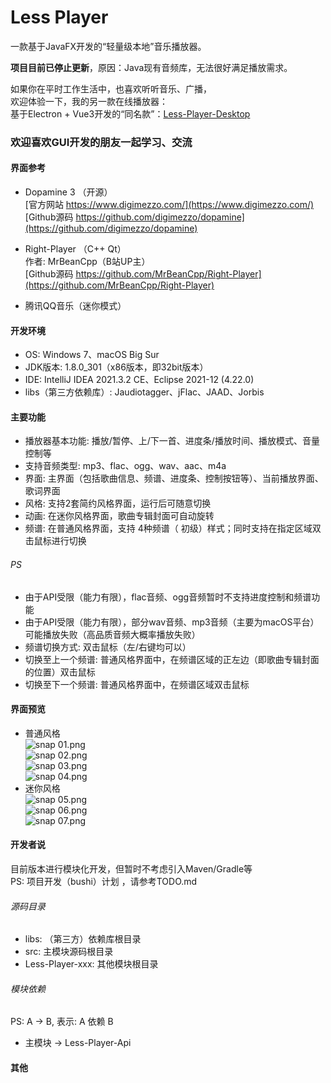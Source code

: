 # Less Player 
一款基于JavaFX开发的“轻量级本地”音乐播放器。  
  
<b>项目目前已停止更新</b>，原因：Java现有音频库，无法很好满足播放需求。

如果你在平时工作生活中，也喜欢听听音乐、广播，  
欢迎体验一下，我的另一款在线播放器：  
基于Electron + Vue3开发的“同名款”：[Less-Player-Desktop](https://github.com/GeekLee2012/Less-Player-Desktop)  
  
### 欢迎喜欢GUI开发的朋友一起学习、交流

#### 界面参考
* Dopamine 3 （开源）  
   [官方网站 https://www.digimezzo.com/](https://www.digimezzo.com/)  
   [Github源码 https://github.com/digimezzo/dopamine](https://github.com/digimezzo/dopamine)  
   
* Right-Player （C++ Qt）  
   作者: MrBeanCpp（B站UP主）  
   [Github源码 https://github.com/MrBeanCpp/Right-Player](https://github.com/MrBeanCpp/Right-Player)
* 腾讯QQ音乐（迷你模式）

#### 开发环境
* OS: Windows 7、macOS Big Sur
* JDK版本: 1.8.0_301（x86版本，即32bit版本）
* IDE: IntelliJ IDEA 2021.3.2 CE、Eclipse 2021-12 (4.22.0)
* libs（第三方依赖库）: Jaudiotagger、jFlac、JAAD、Jorbis

#### 主要功能
* 播放器基本功能: 播放/暂停、上/下一首、进度条/播放时间、播放模式、音量控制等
* 支持音频类型: mp3、flac、ogg、wav、aac、m4a
* 界面: 主界面（包括歌曲信息、频谱、进度条、控制按钮等）、当前播放界面、歌词界面
* 风格: 支持2套简约风格界面，运行后可随意切换
* 动画: 在迷你风格界面，歌曲专辑封面可自动旋转
* 频谱: 在普通风格界面，支持 4种频谱（ 初级）样式；同时支持在指定区域双击鼠标进行切换

###### PS
* 由于API受限（能力有限），flac音频、ogg音频暂时不支持进度控制和频谱功能
* 由于API受限（能力有限），部分wav音频、mp3音频（主要为macOS平台）可能播放失败（高品质音频大概率播放失败）
* 频谱切换方式: 双击鼠标（左/右键均可以）
* 切换至上一个频谱: 普通风格界面中，在频谱区域的正左边（即歌曲专辑封面的位置）双击鼠标
* 切换至下一个频谱: 普通风格界面中，在频谱区域双击鼠标

#### 界面预览  
* 普通风格  
![snap 01.png](https://github.com/GeekLee2012/Less-Player/blob/main/snapshot/snap%2001.png)  
![snap 02.png](https://github.com/GeekLee2012/Less-Player/blob/main/snapshot/snap%2002.png)   
![snap 03.png](https://github.com/GeekLee2012/Less-Player/blob/main/snapshot/snap%2003.png)  
![snap 04.png](https://github.com/GeekLee2012/Less-Player/blob/main/snapshot/snap%2004.png)  
* 迷你风格  
![snap 05.png](https://github.com/GeekLee2012/Less-Player/blob/main/snapshot/snap%2005.png)  
![snap 06.png](https://github.com/GeekLee2012/Less-Player/blob/main/snapshot/snap%2006.png)  
![snap 07.png](https://github.com/GeekLee2012/Less-Player/blob/main/snapshot/snap%2007.png)  

#### 开发者说
目前版本进行模块化开发，但暂时不考虑引入Maven/Gradle等  
PS: 项目开发（bushi）计划 ，请参考TODO.md

###### 源码目录
* libs: （第三方）依赖库根目录
* src: 主模块源码根目录
* Less-Player-xxx: 其他模块根目录

###### 模块依赖
PS: A -> B, 表示: A 依赖 B
* 主模块 -> Less-Player-Api

#### 其他
